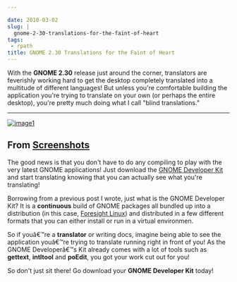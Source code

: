 ```yaml
---

date: 2010-03-02
slug: |
  gnome-2-30-translations-for-the-faint-of-heart
tags:
 - rpath
title: GNOME 2.30 Translations for the Faint of Heart
---
```


With the **GNOME 2.30** release just around the corner, translators are
feverishly working hard to get the desktop completely translated into a
multitude of different languages! But unless you're comfortable building
the application you're trying to translate on your own (or perhaps the
entire desktop), you're pretty much doing what I call "blind
translations."

  --------------------------------------------------------------------------------------------------------------------------------------------------------------------------------------------
  [![image1](http://lh5.ggpht.com/_9QQeITShNa0/S4xwu4TdbLI/AAAAAAACOqU/DWMfWRHZ6W0/s400/Captura_de_tela.png)](http://picasaweb.google.com/lh/photo/7CivLsVida0SEg5k5NE27A?feat=embedwebsite)

  From [Screenshots](http://picasaweb.google.com/og.maciel/Screenshots?feat=embedwebsite)
  --------------------------------------------------------------------------------------------------------------------------------------------------------------------------------------------

The good news is that you don't have to do any compiling to play with
the very latest GNOME applications! Just download the [GNOME Developer
Kit](http://www.rpath.org/web/project/gnome/) and start translating
knowing that you can actually see what you're translating!

Borrowing from a previous post I wrote, just what is the GNOME Developer
Kit? It is a **continuous** build of GNOME packages all bundled up into
a distribution (in this case, [Foresight
Linux](http://www.foresightlinux.org/)) and distributed in a few
different formats that you can either install or run in a virtual
environmen.

So if youâ€™re a **translator** or writing docs, imagine being able to
see the application youâ€™re trying to translate running right in front
of you! As the GNOME Developerâ€™s Kit already comes with a lot of tools
such as **gettext**, **intltool** and **poEdit**, you got your work cut
out for you!

So don't just sit there! Go download your **GNOME Developer Kit** today!

